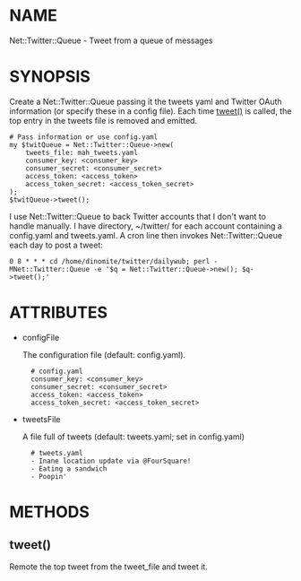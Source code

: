 # NAME

Net::Twitter::Queue - Tweet from a queue of messages

# SYNOPSIS

Create a Net::Twitter::Queue passing it the tweets yaml and Twitter OAuth
information (or specify these in a config file).  Each time [tweet()](#tweet)
is called, the top entry in the tweets file is removed and emitted.

    # Pass information or use config.yaml
    my $twitQueue = Net::Twitter::Queue->new(
        tweets_file: mah_tweets.yaml
        consumer_key: <consumer_key>
        consumer_secret: <consumer_secret>
        access_token: <access_token>
        access_token_secret: <access_token_secret>
    );
    $twitQueue->tweet();

I use Net::Twitter::Queue to back Twitter accounts that I don't want to
handle manually.  I have directory, ~/twitter/<name> for each account
containing a config.yaml and tweets.yaml.  A cron line then invokes
Net::Twitter::Queue each day to post a tweet:

    0 8 * * * cd /home/dinomite/twitter/dailywub; perl -MNet::Twitter::Queue -e '$q = Net::Twitter::Queue->new(); $q->tweet();'

# ATTRIBUTES

- configFile

    The configuration file (default: config.yaml).

        # config.yaml
        consumer_key: <consumer_key>
        consumer_secret: <consumer_secret>
        access_token: <access_token>
        access_token_secret: <access_token_secret>

- tweetsFile

    A file full of tweets (default: tweets.yaml; set in config.yaml)

        # tweets.yaml
        - Inane location update via @FourSquare!
        - Eating a sandwich
        - Poopin'

# METHODS

## tweet()

Remote the top tweet from the tweet\_file and tweet it.

